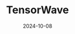 ---  
layout: startup_page  
title: "TensorWave"  
id: "tensorwave.com"  
permalink: "/tensorwavetensorwave.com10082024/"  
website: "https://tensorwave.com/"  
funding_round: "Series A"  
funding_amount: "$43M"  
investors: "Nexus VP, Maverick Capital, StartupNV, Translink Capital, AMD Ventures"  
about: "TensorWave is a cloud computing company offering access to AMD's hardware for AI workloads. It aims to democratize AI by providing a viable alternative to Nvidia's dominance in the market, offering competitive pricing and performance in AI inference tasks."  
markets: "Cloud Computing, AI, Cloud Infrastructure, Generative AI, IaaS"  
hq: "Las Vegas, Nevada, United States"  
founded_year: "2023"  
linkedin: "https://www.linkedin.com/company/tensorwave"  
twitter: "https://twitter.com/TensorWaveCloud"  
instagram: ""  
facebook: "https://www.facebook.com/tensorwavecloud"  
crunchbase: "https://www.crunchbase.com/organization/tensorwave"  
pitchbook: "https://pitchbook.com/profiles/company/571915-99"  

date_display: "08-Oct-2024"  
date: "2024-10-08"

# SEO Optimization  
meta_title: "TensorWave - Series A Funding ($43M)"  
meta_description: "TensorWave, TensorWave is a cloud computing company offering access to AMD's hardware for AI workloads. It aims to democratize AI by providing a viable alternativ..."  
meta_keywords: "TensorWave, Cloud Computing, AI, Cloud Infrastructure, Generative AI, IaaS, Series A funding"  
canonical_url: "https://startup.projectstartups.com/tensorwavetensorwave.com10082024/"  
---